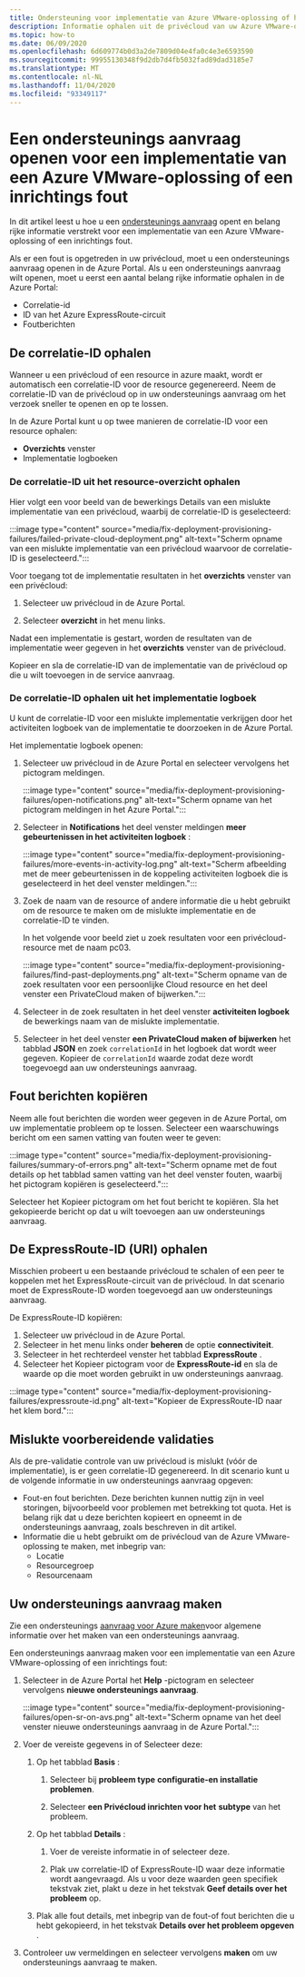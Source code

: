 ```yaml
---
title: Ondersteuning voor implementatie van Azure VMware-oplossing of het inrichten van een fout
description: Informatie ophalen uit de privécloud van uw Azure VMware-oplossing om een service aanvraag te doen voor een implementatie van een Azure VMware-oplossing of een inrichtings fout.
ms.topic: how-to
ms.date: 06/09/2020
ms.openlocfilehash: 6d609774b0d3a2de7809d04e4fa0c4e3e6593590
ms.sourcegitcommit: 99955130348f9d2db7d4fb5032fad89dad3185e7
ms.translationtype: MT
ms.contentlocale: nl-NL
ms.lasthandoff: 11/04/2020
ms.locfileid: "93349117"
---
```

# <a name="open-a-support-request-for-an-azure-vmware-solution-deployment-or-provisioning-failure"></a>Een ondersteunings aanvraag openen voor een implementatie van een Azure VMware-oplossing of een inrichtings fout

In dit artikel leest u hoe u een [ondersteunings aanvraag](https://rc.portal.azure.com/#create/Microsoft.Support) opent en belang rijke informatie verstrekt voor een implementatie van een Azure VMware-oplossing of een inrichtings fout. 

Als er een fout is opgetreden in uw privécloud, moet u een ondersteunings aanvraag openen in de Azure Portal. Als u een ondersteunings aanvraag wilt openen, moet u eerst een aantal belang rijke informatie ophalen in de Azure Portal:

- Correlatie-id
- ID van het Azure ExpressRoute-circuit
- Foutberichten

## <a name="get-the-correlation-id"></a>De correlatie-ID ophalen
 
Wanneer u een privécloud of een resource in azure maakt, wordt er automatisch een correlatie-ID voor de resource gegenereerd. Neem de correlatie-ID van de privécloud op in uw ondersteunings aanvraag om het verzoek sneller te openen en op te lossen.

In de Azure Portal kunt u op twee manieren de correlatie-ID voor een resource ophalen:

* **Overzichts** venster
* Implementatie logboeken
 
 ### <a name="get-the-correlation-id-from-the-resource-overview"></a>De correlatie-ID uit het resource-overzicht ophalen

Hier volgt een voor beeld van de bewerkings Details van een mislukte implementatie van een privécloud, waarbij de correlatie-ID is geselecteerd:

:::image type="content" source="media/fix-deployment-provisioning-failures/failed-private-cloud-deployment.png" alt-text="Scherm opname van een mislukte implementatie van een privécloud waarvoor de correlatie-ID is geselecteerd.":::

Voor toegang tot de implementatie resultaten in het **overzichts** venster van een privécloud:

1. Selecteer uw privécloud in de Azure Portal.

1. Selecteer **overzicht** in het menu links.

Nadat een implementatie is gestart, worden de resultaten van de implementatie weer gegeven in het **overzichts** venster van de privécloud.

Kopieer en sla de correlatie-ID van de implementatie van de privécloud op die u wilt toevoegen in de service aanvraag.

### <a name="get-the-correlation-id-from-the-deployment-log"></a>De correlatie-ID ophalen uit het implementatie logboek

U kunt de correlatie-ID voor een mislukte implementatie verkrijgen door het activiteiten logboek van de implementatie te doorzoeken in de Azure Portal.

Het implementatie logboek openen:

1. Selecteer uw privécloud in de Azure Portal en selecteer vervolgens het pictogram meldingen.

   :::image type="content" source="media/fix-deployment-provisioning-failures/open-notifications.png" alt-text="Scherm opname van het pictogram meldingen in het Azure Portal.":::

1. Selecteer in **Notifications** het deel venster meldingen **meer gebeurtenissen in het activiteiten logboek** :

    :::image type="content" source="media/fix-deployment-provisioning-failures/more-events-in-activity-log.png" alt-text="Scherm afbeelding met de meer gebeurtenissen in de koppeling activiteiten logboek die is geselecteerd in het deel venster meldingen.":::

1. Zoek de naam van de resource of andere informatie die u hebt gebruikt om de resource te maken om de mislukte implementatie en de correlatie-ID te vinden. 

    In het volgende voor beeld ziet u zoek resultaten voor een privécloud-resource met de naam pc03.
 
    :::image type="content" source="media/fix-deployment-provisioning-failures/find-past-deployments.png" alt-text="Scherm opname van de zoek resultaten voor een persoonlijke Cloud resource en het deel venster een PrivateCloud maken of bijwerken.":::
 
1. Selecteer in de zoek resultaten in het deel venster **activiteiten logboek** de bewerkings naam van de mislukte implementatie.

1. Selecteer in het deel venster **een PrivateCloud maken of bijwerken** het tabblad **JSON** en zoek `correlationId` in het logboek dat wordt weer gegeven. Kopieer de `correlationId` waarde zodat deze wordt toegevoegd aan uw ondersteunings aanvraag. 
 
## <a name="copy-error-messages"></a>Fout berichten kopiëren

Neem alle fout berichten die worden weer gegeven in de Azure Portal, om uw implementatie probleem op te lossen. Selecteer een waarschuwings bericht om een samen vatting van fouten weer te geven:
 
:::image type="content" source="media/fix-deployment-provisioning-failures/summary-of-errors.png" alt-text="Scherm opname met de fout details op het tabblad samen vatting van het deel venster fouten, waarbij het pictogram kopiëren is geselecteerd.":::

Selecteer het Kopieer pictogram om het fout bericht te kopiëren. Sla het gekopieerde bericht op dat u wilt toevoegen aan uw ondersteunings aanvraag.
 
## <a name="get-the-expressroute-id-uri"></a>De ExpressRoute-ID (URI) ophalen
 
Misschien probeert u een bestaande privécloud te schalen of een peer te koppelen met het ExpressRoute-circuit van de privécloud. In dat scenario moet de ExpressRoute-ID worden toegevoegd aan uw ondersteunings aanvraag.

De ExpressRoute-ID kopiëren:

1. Selecteer uw privécloud in de Azure Portal.
1. Selecteer in het menu links onder **beheren** de optie **connectiviteit**. 
1. Selecteer in het rechterdeel venster het tabblad **ExpressRoute** .
1. Selecteer het Kopieer pictogram voor de **ExpressRoute-id** en sla de waarde op die moet worden gebruikt in uw ondersteunings aanvraag.
 
:::image type="content" source="media/fix-deployment-provisioning-failures/expressroute-id.png" alt-text="Kopieer de ExpressRoute-ID naar het klem bord."::: 
 
## <a name="pre-validation-failures"></a>Mislukte voorbereidende validaties

Als de pre-validatie controle van uw privécloud is mislukt (vóór de implementatie), is er geen correlatie-ID gegenereerd. In dit scenario kunt u de volgende informatie in uw ondersteunings aanvraag opgeven:

- Fout-en fout berichten. Deze berichten kunnen nuttig zijn in veel storingen, bijvoorbeeld voor problemen met betrekking tot quota. Het is belang rijk dat u deze berichten kopieert en opneemt in de ondersteunings aanvraag, zoals beschreven in dit artikel.
- Informatie die u hebt gebruikt om de privécloud van de Azure VMware-oplossing te maken, met inbegrip van:
  - Locatie
  - Resourcegroep
  - Resourcenaam

## <a name="create-your-support-request"></a>Uw ondersteunings aanvraag maken

Zie een ondersteunings [aanvraag voor Azure maken](../azure-portal/supportability/how-to-create-azure-support-request.md)voor algemene informatie over het maken van een ondersteunings aanvraag. 

Een ondersteunings aanvraag maken voor een implementatie van een Azure VMware-oplossing of een inrichtings fout:

1. Selecteer in de Azure Portal het **Help** -pictogram en selecteer vervolgens **nieuwe ondersteunings aanvraag**.

    :::image type="content" source="media/fix-deployment-provisioning-failures/open-sr-on-avs.png" alt-text="Scherm opname van het deel venster nieuwe ondersteunings aanvraag in de Azure Portal.":::

1. Voer de vereiste gegevens in of Selecteer deze:

   1. Op het tabblad **Basis** :

      1. Selecteer bij **probleem type** **configuratie-en installatie problemen**.

      1. Selecteer **een Privécloud inrichten voor het** **subtype** van het probleem.

   1. Op het tabblad **Details** :

      1. Voer de vereiste informatie in of selecteer deze.

      1. Plak uw correlatie-ID of ExpressRoute-ID waar deze informatie wordt aangevraagd. Als u voor deze waarden geen specifiek tekstvak ziet, plakt u deze in het tekstvak **Geef details over het probleem** op.

    1. Plak alle fout details, met inbegrip van de fout-of fout berichten die u hebt gekopieerd, in het tekstvak **Details over het probleem opgeven** .

1. Controleer uw vermeldingen en selecteer vervolgens **maken** om uw ondersteunings aanvraag te maken.
